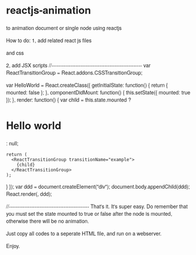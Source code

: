# reactjs-animation
to animation document or single node using reactjs

How to do:
1, add related react js files
<script src="//fb.me/react-with-addons-0.13.2.js"></script>
<script src="//fb.me/JSXTransformer-0.13.2.js"></script>

and css 
  <style type="text/css">
    body {
      color: #222;
      font-family: "Helvetica Neue", sans-serif;
      font-weight: 200;
      margin: 0 50px;
    }

    .react-draggable, .cursor {
      cursor: move;
    }
    .no-cursor {
      cursor: auto;
    }
    .cursor-y {
      cursor: ns-resize;
    }
    .cursor-x {
      cursor: ew-resize;
    }

    .react-draggable strong {
      background: #ddd;
      border: 1px solid #999;
      border-radius: 3px;
      display: block;
      margin-bottom: 10px;
      padding: 3px 5px;
      text-align: center;
    }
	
	.show {
		display: block;
	}
	.hide {
		display: none;
	}

    .box {
		position:absolute;
      box-sizing: border-box;
      background: #fff;
      border: 1px solid #999;
      border-radius: 3px;
      width: 180px;
      height: 180px;
      margin: 10px;
      padding: 10px;
      float: left;
    }

.example-enter {
  opacity: 0.01;
}

.example-enter.example-enter-active {
  opacity: 1;
  transition: opacity 2000ms ease-in;
}

.example-leave {
  opacity: 1;
}

.example-leave.example-leave-active {
  opacity: 0.01;
transition: opacity 1000ms ease-in;
/*    -webkit-transform: translate3d(100%, 0, 1px);
    transform: translate3d(100%, 0, 0);
    -webkit-transition-duration: .5s;
    transition-duration: .5s;  */
}

  </style>

2, add JSX scripts
//-----------------------------------------------------
  var ReactTransitionGroup = React.addons.CSSTransitionGroup;

var HelloWorld = React.createClass({
  getInitialState: function() {
    return { mounted: false };
  },
  componentDidMount: function() {
    this.setState({ mounted: true });
  },
  render: function() {
    var child = this.state.mounted ? <h1>Hello world</h1> :  null;

    return (
      <ReactTransitionGroup transitionName="example">
        {child}
      </ReactTransitionGroup>
    );
  }
});
var ddd = document.createElement("div");
document.body.appendChild(ddd);
React.render(<HelloWorld />, ddd);

//-----------------------------------------------
That's it. It's super easy.
Do remember that you must set the state mounted to true or false after the node is mounted, otherwise there will be no animation.

Just copy all codes to a seperate HTML file, and run on a webserver.

Enjoy.
